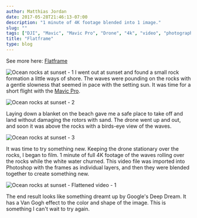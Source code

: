 ```yaml
---
author: Matthias Jordan
date: 2017-05-28T21:46:13-07:00
description: "1 minute of 4K footage blended into 1 image."
slug: ""
tags: ["DJI", "Mavic", "Mavic Pro", "Drone", "4k", "video", "photography", "aerial photography", "drone photography", "photography"]
title: "Flatframe"
type: blog
---
```


See more here: [Flatframe](/gal/flatframe/)

![Ocean rocks at sunset - 1](/assets/photos/blog/20170528_drone_001.jpg)
I went out at sunset and found a small rock formation a little ways of shore. The waves were pounding on the rocks with a gentle slowness that seemed in pace with the setting sun. It was time for a short flight with the [Mavic Pro](http://amzn.to/2qwLylu).

![Ocean rocks at sunset - 2](/assets/photos/blog/20170528_drone_002.jpg)

Laying down a blanket on the beach gave me a safe place to take off and land without damaging the rotors with sand. The drone went up and out, and soon it was above the rocks with a birds-eye view of the waves.

![Ocean rocks at sunset - 3](/assets/photos/blog/20170528_drone_003.jpg)

It was time to try something new. Keeping the drone stationary over the rocks, I began to film. 1 minute of full 4K footage of the waves rolling over the rocks while the white water churned. This video file was imported into Photoshop with the frames as individual layers, and then they were blended together to create something new.

![Ocean rocks at sunset - Flattened video - 1](/assets/photos/blog/20170528_flat_001.jpg)

The end result looks like something dreamt up by Google's Deep Dream. It has a Van Gogh effect to the color and shape of the image. This is something I can't wait to try again.
